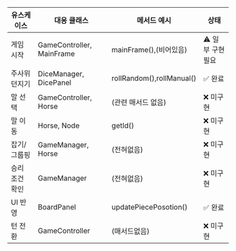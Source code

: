 | 유스케이스       | 대응 클래스               | 메서드 예시                         | 상태     |
|------------------|---------------------------|--------------------------------------|----------|
| 게임 시작        | GameController, MainFrame | mainFrame(),(비어있음)                | ⚠️ 일부 구현 필요  |
| 주사위 던지기    | DiceManager, DicePanel    | rollRandom(),rollManual()                | ✅ 완료  |
| 말 선택          | GameController, Horse     | (관련 매서드 없음)                     | ❌ 미구현  |
| 말 이동          | Horse, Node               | getId()                            | ❌ 미구현 |
| 잡기/그룹핑      | GameManager, Horse        | (전혀없음)                            | ❌ 미구현 |
| 승리 조건 확인   | GameManager               | (전혀없음)                              | ❌ 미구현  |
| UI 반영          | BoardPanel                | updatePiecePosotion()                | ✅ 완료  |
| 턴 전환          | GameController            | (매서드없음)                          | ❌ 미구현  |